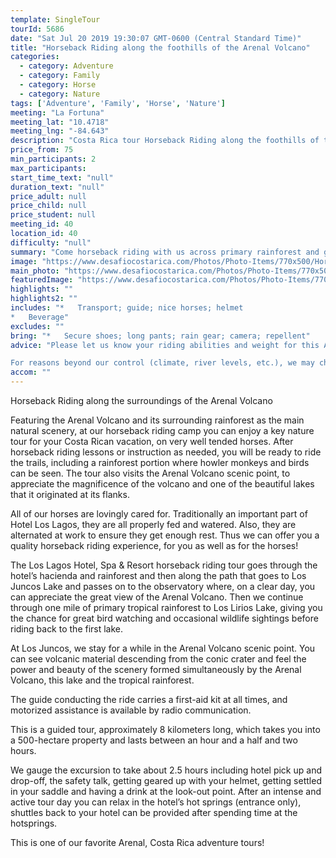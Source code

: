 ```yaml
---
template: SingleTour
tourId: 5686
date: "Sat Jul 20 2019 19:30:07 GMT-0600 (Central Standard Time)"
title: "Horseback Riding along the foothills of the Arenal Volcano"
categories: 
  - category: Adventure
  - category: Family
  - category: Horse
  - category: Nature
tags: ['Adventure', 'Family', 'Horse', 'Nature']
meeting: "La Fortuna"
meeting_lat: "10.4718"
meeting_lng: "-84.643"
description: "Costa Rica tour Horseback Riding along the foothills of the Arenal Volcano, id 5686"
price_from: 75
min_participants: 2
max_participants: 
start_time_text: "null"
duration_text: "null"
price_adult: null
price_child: null
price_student: null
meeting_id: 40
location_id: 40
difficulty: "null"
summary: "Come horseback riding with us across primary rainforest and grazing fields up to our Arenal Volcano lookout point. After a brief stop to admire the view, we ride through the forest towards Los Lirios (Waterlily Lake), a volcano crater lake. The ride is designed to enjoy impressive views of the Arenal Volcano and the valley of La Fortuna. It is not unusual to encounter local fauna, such as monkeys, wild pigs and coatis. With any luck, you make get to see dear an..."
image: "https://www.desafiocostarica.com/Photos/Photo-Items/770x500/Horseback-Riding-along-the-surroundings-of-the-Arenal-Volcano-1555345059.jpg"
main_photo: "https://www.desafiocostarica.com/Photos/Photo-Items/770x500/Horseback-Riding-along-the-surroundings-of-the-Arenal-Volcano-1555345059.jpg"
featuredImage: "https://www.desafiocostarica.com/Photos/Photo-Items/770x500/Horseback-Riding-along-the-surroundings-of-the-Arenal-Volcano-1555345059.jpg"
highlights: ""
highlights2: ""
includes: "*   Transport; guide; nice horses; helmet
*   Beverage"
excludes: ""
bring: "*   Secure shoes; long pants; rain gear; camera; repellent"
advice: "Please let us know your riding abilities and weight for this Arenal activity so we can get you properly fitted for your horse and saddle for this horseback ride in Arenal. Our horses are smaller framed quarter horses and can only support riders less than 250 pounds. Normally we take some time picking up clients and you get to the stable and get your helmet and safety talk. The ride itself is about 2 hours long.

For reasons beyond our control (climate, river levels, etc.), we may change to a more-suitable tour with an equal or similar adventure-appeal or offer other tour options so you don't miss out on a fun day in Costa Rica. We reserve the right to cancel a trip due to unfavorable conditions & will only run a tour according to our policies. Full refund is given if (on rare occasion) no tour is run. This adventure involves some inherent risk and physical exertion, so you must be in good physical condition!"
accom: ""
---
```

Horseback Riding along the surroundings of the Arenal Volcano

Featuring the Arenal Volcano and its surrounding rainforest as the main natural scenery, at our horseback riding camp you can enjoy a key nature tour for your Costa Rican vacation, on very well tended horses. After horseback riding lessons or instruction as needed, you will be ready to ride the trails, including a rainforest portion where howler monkeys and birds can be seen. The tour also visits the Arenal Volcano scenic point, to appreciate the magnificence of the volcano and one of the beautiful lakes that it originated at its flanks.

All of our horses are lovingly cared for. Traditionally an important part of Hotel Los Lagos, they are all properly fed and watered. Also, they are alternated at work to ensure they get enough rest. Thus we can offer you a quality horseback riding experience, for you as well as for the horses!

The Los Lagos Hotel, Spa & Resort horseback riding tour goes through the hotel’s hacienda and rainforest and then along the path that goes to Los Juncos Lake and passes on to the observatory where, on a clear day, you can appreciate the great view of the Arenal Volcano. Then we continue through one mile of primary tropical rainforest to Los Lirios Lake, giving you the chance for great bird watching and occasional wildlife sightings before riding back to the first lake.

At Los Juncos, we stay for a while in the Arenal Volcano scenic point. You can see volcanic material descending from the conic crater and feel the power and beauty of the scenery formed simultaneously by the Arenal Volcano, this lake and the tropical rainforest.

The guide conducting the ride carries a first-aid kit at all times, and motorized assistance is available by radio communication.

This is a guided tour, approximately 8 kilometers long, which takes you into a 500-hectare property and lasts between an hour and a half and two hours.

We gauge the excursion to take about 2.5 hours including hotel pick up and drop-off, the safety talk, getting geared up with your helmet, getting settled in your saddle and having a drink at the look-out point. After an intense and active tour day you can relax in the hotel’s hot springs (entrance only), shuttles back to your hotel can be provided after spending time at the hotsprings.

This is one of our favorite Arenal, Costa Rica adventure tours!